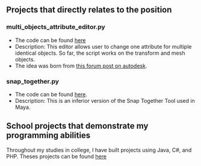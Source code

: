 
## Projects that directly relates to the position

### multi_objects_attribute_editor.py

- The code can be found [here](https://github.com/jerry-botaoyu/Technical-Director-Portfolio/blob/main/multi_objects_attribute_editor.py)
- Description: This editor allows user to change one attribute for multiple identical objects. So far, the script works on the transform and mesh objects.
- The idea was born from [this forum post on autodesk](https://forums.autodesk.com/t5/maya-ideas/attribute-editor-allow-changes-to-be-made-to-multiple-objects/idi-p/7960063).


### snap_together.py

- The code can be found [here](https://github.com/jerry-botaoyu/technical-director/blob/main/snap_together.py). 
- Description: This is an inferior version of the Snap Together Tool used in Maya.


## School projects that demonstrate my programming abilities

Throughout my studies in college, I have built projects using Java, C#, and PHP. Theses projects can be found  [here](https://github.com/jerry-botaoyu/school_projects)
